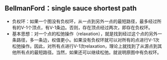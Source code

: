 ## BellmanFord：single sauce shortest path
- 负权环：如果一个图没有负权环，从一点到另外一点的最短路径，最多经过所有的V-1个顶点，有V-1条边。否则，存在顶点经过两次，即存在负权环。
- 基本思想：对一个点的松弛操作（relaxation），就是找到经过这个点的另外一条路径，多一条边，权值更小。如果没有负权环就可以对所有的点进行V-1次松弛操作。因此，对所有点进行V-1次relaxation，理论上就找到了从源点到其他所有点的最短路径。当然，如果还可以继续松弛。就说明原图中有负权环。
